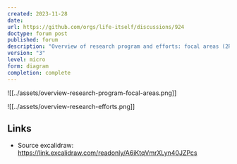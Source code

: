 ```yaml
---
created: 2023-11-28
date: 
url: https://github.com/orgs/life-itself/discussions/924
doctype: forum post
published: forum
description: "Overview of research program and efforts: focal areas (2R & DDS) + field-building in each"
version: "3"
level: micro
form: diagram
completion: complete
---
```



![[../assets/overview-research-program-focal-areas.png]]


![[../assets/overview-research-efforts.png]]

## Links

- Source excalidraw: https://link.excalidraw.com/readonly/A6iKtqVmrXLyn40JZPcs